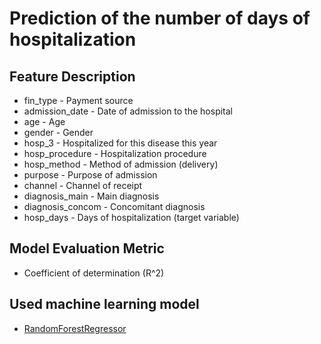 # Prediction of the number of days of hospitalization

## Feature Description

* fin_type - Payment source
* admission_date - Date of admission to the hospital
* age - Age
* gender - Gender
* hosp_3 - Hospitalized for this disease this year
* hosp_procedure - Hospitalization procedure
* hosp_method - Method of admission (delivery)
* purpose - Purpose of admission
* channel - Channel of receipt
* diagnosis_main - Main diagnosis
* diagnosis_concom - Concomitant diagnosis
* hosp_days - Days of hospitalization (target variable)

## Model Evaluation Metric

* Coefficient of determination (R^2)

## Used machine learning model

* [RandomForestRegressor](https://scikit-learn.org/stable/modules/generated/sklearn.ensemble.RandomForestRegressor.html?highlight=random%20forest#)